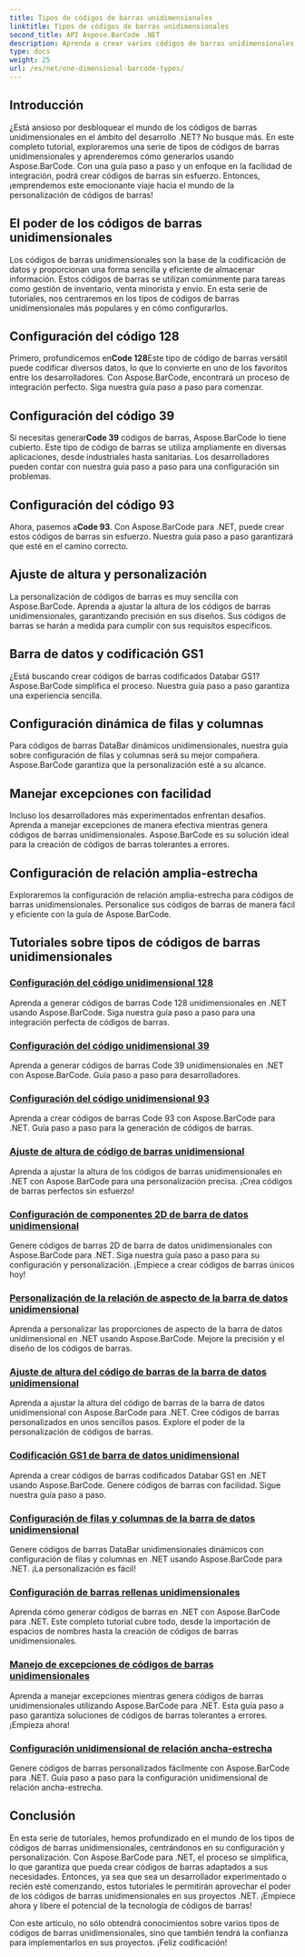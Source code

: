 ```yaml
---
title: Tipos de códigos de barras unidimensionales
linktitle: Tipos de códigos de barras unidimensionales
second_title: API Aspose.BarCode .NET
description: Aprenda a crear varios códigos de barras unidimensionales en .NET usando Aspose.BarCode. Guías paso a paso para la generación y personalización de códigos de barras.
type: docs
weight: 25
url: /es/net/one-dimensional-barcode-types/
---
```


## Introducción

¿Está ansioso por desbloquear el mundo de los códigos de barras unidimensionales en el ámbito del desarrollo .NET? No busque más. En este completo tutorial, exploraremos una serie de tipos de códigos de barras unidimensionales y aprenderemos cómo generarlos usando Aspose.BarCode. Con una guía paso a paso y un enfoque en la facilidad de integración, podrá crear códigos de barras sin esfuerzo. Entonces, ¡emprendemos este emocionante viaje hacia el mundo de la personalización de códigos de barras!

## El poder de los códigos de barras unidimensionales

Los códigos de barras unidimensionales son la base de la codificación de datos y proporcionan una forma sencilla y eficiente de almacenar información. Estos códigos de barras se utilizan comúnmente para tareas como gestión de inventario, venta minorista y envío. En esta serie de tutoriales, nos centraremos en los tipos de códigos de barras unidimensionales más populares y en cómo configurarlos.

## Configuración del código 128

 Primero, profundicemos en**Code 128**Este tipo de código de barras versátil puede codificar diversos datos, lo que lo convierte en uno de los favoritos entre los desarrolladores. Con Aspose.BarCode, encontrará un proceso de integración perfecto. Siga nuestra guía paso a paso para comenzar.

## Configuración del código 39

 Si necesitas generar**Code 39** códigos de barras, Aspose.BarCode lo tiene cubierto. Este tipo de código de barras se utiliza ampliamente en diversas aplicaciones, desde industriales hasta sanitarias. Los desarrolladores pueden contar con nuestra guía paso a paso para una configuración sin problemas.

## Configuración del código 93

 Ahora, pasemos a**Code 93**. Con Aspose.BarCode para .NET, puede crear estos códigos de barras sin esfuerzo. Nuestra guía paso a paso garantizará que esté en el camino correcto.

## Ajuste de altura y personalización

La personalización de códigos de barras es muy sencilla con Aspose.BarCode. Aprenda a ajustar la altura de los códigos de barras unidimensionales, garantizando precisión en sus diseños. Sus códigos de barras se harán a medida para cumplir con sus requisitos específicos.

## Barra de datos y codificación GS1

¿Está buscando crear códigos de barras codificados Databar GS1? Aspose.BarCode simplifica el proceso. Nuestra guía paso a paso garantiza una experiencia sencilla.

## Configuración dinámica de filas y columnas

Para códigos de barras DataBar dinámicos unidimensionales, nuestra guía sobre configuración de filas y columnas será su mejor compañera. Aspose.BarCode garantiza que la personalización esté a su alcance.

## Manejar excepciones con facilidad

Incluso los desarrolladores más experimentados enfrentan desafíos. Aprenda a manejar excepciones de manera efectiva mientras genera códigos de barras unidimensionales. Aspose.BarCode es su solución ideal para la creación de códigos de barras tolerantes a errores.

## Configuración de relación amplia-estrecha

Exploraremos la configuración de relación amplia-estrecha para códigos de barras unidimensionales. Personalice sus códigos de barras de manera fácil y eficiente con la guía de Aspose.BarCode.
## Tutoriales sobre tipos de códigos de barras unidimensionales
### [Configuración del código unidimensional 128](./one-dimensional-code-128-configuration/)
Aprenda a generar códigos de barras Code 128 unidimensionales en .NET usando Aspose.BarCode. Siga nuestra guía paso a paso para una integración perfecta de códigos de barras.
### [Configuración del código unidimensional 39](./one-dimensional-code-39-configuration/)
Aprenda a generar códigos de barras Code 39 unidimensionales en .NET con Aspose.BarCode. Guía paso a paso para desarrolladores.
### [Configuración del código unidimensional 93](./one-dimensional-code-93-configuration/)
Aprenda a crear códigos de barras Code 93 con Aspose.BarCode para .NET. Guía paso a paso para la generación de códigos de barras.
### [Ajuste de altura de código de barras unidimensional](./one-dimensional-barcode-height-adjustment/)
Aprenda a ajustar la altura de los códigos de barras unidimensionales en .NET con Aspose.BarCode para una personalización precisa. ¡Crea códigos de barras perfectos sin esfuerzo!
### [Configuración de componentes 2D de barra de datos unidimensional](./one-dimensional-databar-2d-component-configuration/)
Genere códigos de barras 2D de barra de datos unidimensionales con Aspose.BarCode para .NET. Siga nuestra guía paso a paso para su configuración y personalización. ¡Empiece a crear códigos de barras únicos hoy!
### [Personalización de la relación de aspecto de la barra de datos unidimensional](./one-dimensional-databar-aspect-ratio-customization/)
Aprenda a personalizar las proporciones de aspecto de la barra de datos unidimensional en .NET usando Aspose.BarCode. Mejore la precisión y el diseño de los códigos de barras.
### [Ajuste de altura del código de barras de la barra de datos unidimensional](./one-dimensional-databar-barcode-height-adjustment/)
Aprenda a ajustar la altura del código de barras de la barra de datos unidimensional con Aspose.BarCode para .NET. Cree códigos de barras personalizados en unos sencillos pasos. Explore el poder de la personalización de códigos de barras.
### [Codificación GS1 de barra de datos unidimensional](./one-dimensional-databar-gs1-encoding/)
Aprenda a crear códigos de barras codificados Databar GS1 en .NET usando Aspose.BarCode. Genere códigos de barras con facilidad. Sigue nuestra guía paso a paso.
### [Configuración de filas y columnas de la barra de datos unidimensional](./one-dimensional-databar-row-column-configuration/)
Genere códigos de barras DataBar unidimensionales dinámicos con configuración de filas y columnas en .NET usando Aspose.BarCode para .NET. ¡La personalización es fácil!
### [Configuración de barras rellenas unidimensionales](./one-dimensional-filled-bars-configuration/)
Aprenda cómo generar códigos de barras en .NET con Aspose.BarCode para .NET. Este completo tutorial cubre todo, desde la importación de espacios de nombres hasta la creación de códigos de barras unidimensionales. 
### [Manejo de excepciones de códigos de barras unidimensionales](./one-dimensional-barcode-exception-handling/)
Aprenda a manejar excepciones mientras genera códigos de barras unidimensionales utilizando Aspose.BarCode para .NET. Esta guía paso a paso garantiza soluciones de códigos de barras tolerantes a errores. ¡Empieza ahora!
### [Configuración unidimensional de relación ancha-estrecha](./one-dimensional-wide-narrow-ratio-configuration/)
Genere códigos de barras personalizados fácilmente con Aspose.BarCode para .NET. Guía paso a paso para la configuración unidimensional de relación ancha-estrecha.

## Conclusión

En esta serie de tutoriales, hemos profundizado en el mundo de los tipos de códigos de barras unidimensionales, centrándonos en su configuración y personalización. Con Aspose.BarCode para .NET, el proceso se simplifica, lo que garantiza que pueda crear códigos de barras adaptados a sus necesidades. Entonces, ya sea que sea un desarrollador experimentado o recién esté comenzando, estos tutoriales le permitirán aprovechar el poder de los códigos de barras unidimensionales en sus proyectos .NET. ¡Empiece ahora y libere el potencial de la tecnología de códigos de barras!

Con este artículo, no sólo obtendrá conocimientos sobre varios tipos de códigos de barras unidimensionales, sino que también tendrá la confianza para implementarlos en sus proyectos. ¡Feliz codificación!